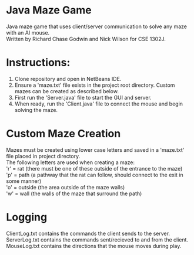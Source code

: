 # Java Maze Game
Java maze game that uses client/server communication to solve any maze with an AI mouse.  
Written by Richard Chase Godwin and Nick Wilson for CSE 1302J.

# Instructions:

1. Clone repository and open in NetBeans IDE.
2. Ensure a 'maze.txt' file exists in the project root directory. Custom mazes can be created as described below.
3. First run the 'Server.java' file to start the GUI and server.
4. When ready, run the 'Client.java' file to connect the mouse and begin solving the maze.

# Custom Maze Creation

Mazes must be created using lower case letters and saved in a 'maze.txt' file placed in project directory.  
The following letters are used when creating a maze:  
'r' = rat (there must be one of these outside of the entrance to the maze)  
'p' = path (a pathway that the rat can follow, should connect to the exit in some manner)  
'o' = outside (the area outside of the maze walls)  
'w' = wall (the walls of the maze that surround the path)  

# Logging

ClientLog.txt contains the commands the client sends to the server.  
ServerLog.txt contains the commands sent/recieved to and from the client.  
MouseLog.txt contains the directions that the mouse moves during play.  
